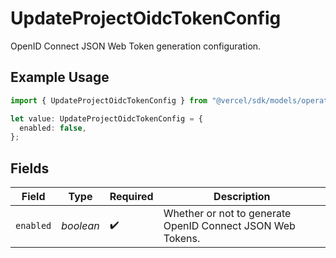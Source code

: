 # UpdateProjectOidcTokenConfig

OpenID Connect JSON Web Token generation configuration.

## Example Usage

```typescript
import { UpdateProjectOidcTokenConfig } from "@vercel/sdk/models/operations/updateproject.js";

let value: UpdateProjectOidcTokenConfig = {
  enabled: false,
};
```

## Fields

| Field                                                      | Type                                                       | Required                                                   | Description                                                |
| ---------------------------------------------------------- | ---------------------------------------------------------- | ---------------------------------------------------------- | ---------------------------------------------------------- |
| `enabled`                                                  | *boolean*                                                  | :heavy_check_mark:                                         | Whether or not to generate OpenID Connect JSON Web Tokens. |